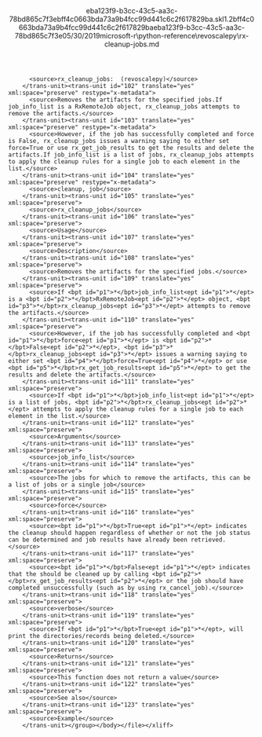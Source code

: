 <?xml version="1.0"?><xliff version="1.2" xmlns="urn:oasis:names:tc:xliff:document:1.2" xmlns:xsi="http://www.w3.org/2001/XMLSchema-instance" xsi:schemaLocation="urn:oasis:names:tc:xliff:document:1.2 xliff-core-1.2-transitional.xsd"><file datatype="xml" original="rx-cleanup-jobs.md" source-language="en-US" target-language="en-US"><header><tool tool-id="mdxliff" tool-name="mdxliff" tool-version="1.0-8ab897d" tool-company="Microsoft" /><xliffext:skl_file_name xmlns:xliffext="urn:microsoft:content:schema:xliffextensions">eba123f9-b3cc-43c5-aa3c-78bd865c7f3ebff4c0663bda73a9b4fcc99d441c6c2f617829ba.skl</xliffext:skl_file_name><xliffext:version xmlns:xliffext="urn:microsoft:content:schema:xliffextensions">1.2</xliffext:version><xliffext:ms.openlocfilehash xmlns:xliffext="urn:microsoft:content:schema:xliffextensions">bff4c0663bda73a9b4fcc99d441c6c2f617829ba</xliffext:ms.openlocfilehash><xliffext:ms.sourcegitcommit xmlns:xliffext="urn:microsoft:content:schema:xliffextensions">eba123f9-b3cc-43c5-aa3c-78bd865c7f3e</xliffext:ms.sourcegitcommit><xliffext:ms.lasthandoff xmlns:xliffext="urn:microsoft:content:schema:xliffextensions">05/30/2019</xliffext:ms.lasthandoff><xliffext:ms.openlocfilepath xmlns:xliffext="urn:microsoft:content:schema:xliffextensions">microsoft-r\python-reference\revoscalepy\rx-cleanup-jobs.md</xliffext:ms.openlocfilepath></header><body><group id="content" extype="content"><trans-unit id="101" translate="yes" xml:space="preserve" restype="x-metadata">
          <source>rx_cleanup_jobs:  (revoscalepy)</source>
        </trans-unit><trans-unit id="102" translate="yes" xml:space="preserve" restype="x-metadata">
          <source>Removes the artifacts for the specified jobs.If job_info_list is a RxRemoteJob object, rx_cleanup_jobs attempts to remove the artifacts.</source>
        </trans-unit><trans-unit id="103" translate="yes" xml:space="preserve" restype="x-metadata">
          <source>However, if the job has successfully completed and force is False, rx_cleanup_jobs issues a warning saying to either set force=True or use rx_get_job_results to get the results and delete the artifacts.If job_info_list is a list of jobs, rx_cleanup_jobs attempts to apply the cleanup rules for a single job to each element in the list.</source>
        </trans-unit><trans-unit id="104" translate="yes" xml:space="preserve" restype="x-metadata">
          <source>cleanup, job</source>
        </trans-unit><trans-unit id="105" translate="yes" xml:space="preserve">
          <source>rx_cleanup_jobs</source>
        </trans-unit><trans-unit id="106" translate="yes" xml:space="preserve">
          <source>Usage</source>
        </trans-unit><trans-unit id="107" translate="yes" xml:space="preserve">
          <source>Description</source>
        </trans-unit><trans-unit id="108" translate="yes" xml:space="preserve">
          <source>Removes the artifacts for the specified jobs.</source>
        </trans-unit><trans-unit id="109" translate="yes" xml:space="preserve">
          <source>If <bpt id="p1">*</bpt>job_info_list<ept id="p1">*</ept> is a <bpt id="p2">*</bpt>RxRemoteJob<ept id="p2">*</ept> object, <bpt id="p3">*</bpt>rx_cleanup_jobs<ept id="p3">*</ept> attempts to remove the artifacts.</source>
        </trans-unit><trans-unit id="110" translate="yes" xml:space="preserve">
          <source>However, if the job has successfully completed and <bpt id="p1">*</bpt>force<ept id="p1">*</ept> is <bpt id="p2">*</bpt>False<ept id="p2">*</ept>, <bpt id="p3">*</bpt>rx_cleanup_jobs<ept id="p3">*</ept> issues a warning saying to either set <bpt id="p4">*</bpt>force=True<ept id="p4">*</ept> or use <bpt id="p5">*</bpt>rx_get_job_results<ept id="p5">*</ept> to get the results and delete the artifacts.</source>
        </trans-unit><trans-unit id="111" translate="yes" xml:space="preserve">
          <source>If <bpt id="p1">*</bpt>job_info_list<ept id="p1">*</ept> is a list of jobs, <bpt id="p2">*</bpt>rx_cleanup_jobs<ept id="p2">*</ept> attempts to apply the cleanup rules for a single job to each element in the list.</source>
        </trans-unit><trans-unit id="112" translate="yes" xml:space="preserve">
          <source>Arguments</source>
        </trans-unit><trans-unit id="113" translate="yes" xml:space="preserve">
          <source>job_info_list</source>
        </trans-unit><trans-unit id="114" translate="yes" xml:space="preserve">
          <source>The jobs for which to remove the artifacts, this can be a list of jobs or a single job</source>
        </trans-unit><trans-unit id="115" translate="yes" xml:space="preserve">
          <source>force</source>
        </trans-unit><trans-unit id="116" translate="yes" xml:space="preserve">
          <source><bpt id="p1">*</bpt>True<ept id="p1">*</ept> indicates the cleanup should happen regardless of whether or not the job status can be determined and job results have already been retrieved.</source>
        </trans-unit><trans-unit id="117" translate="yes" xml:space="preserve">
          <source><bpt id="p1">*</bpt>False<ept id="p1">*</ept> indicates that the should be cleaned up by calling <bpt id="p2">*</bpt>rx_get_job_results<ept id="p2">*</ept> or the job should have completed unsuccessfully (such as by using rx_cancel_job).</source>
        </trans-unit><trans-unit id="118" translate="yes" xml:space="preserve">
          <source>verbose</source>
        </trans-unit><trans-unit id="119" translate="yes" xml:space="preserve">
          <source>If <bpt id="p1">*</bpt>True<ept id="p1">*</ept>, will print the directories/records being deleted.</source>
        </trans-unit><trans-unit id="120" translate="yes" xml:space="preserve">
          <source>Returns</source>
        </trans-unit><trans-unit id="121" translate="yes" xml:space="preserve">
          <source>This function does not return a value</source>
        </trans-unit><trans-unit id="122" translate="yes" xml:space="preserve">
          <source>See also</source>
        </trans-unit><trans-unit id="123" translate="yes" xml:space="preserve">
          <source>Example</source>
        </trans-unit></group></body></file></xliff>